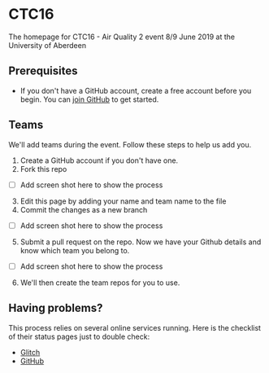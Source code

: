 # CTC16
The homepage for CTC16 - Air Quality 2 event 8/9 June 2019 at the University of Aberdeen

## Prerequisites

* If you don't have a GitHub account, create a free account before you begin.
You can [join GitHub](http://github.com/join) to get started.

## Teams
We'll add teams during the event. Follow these steps to help us add you.
1. Create a GitHub account if you don't have one.
2. Fork this repo
- [ ] Add screen shot here to show the process
3. Edit this page by adding your name and team name to the file
4. Commit the changes as a new branch
- [ ] Add screen shot here to show the process
5. Submit a pull request on the repo. Now we have your Github details and know which team you belong to.
- [ ] Add screen shot here to show the process
6. We'll then create the team repos for you to use.

## Having problems?
This process relies on several online services running. Here is the checklist of their status pages just to double check:

* [Glitch](https://status.glitch.com)
* [GitHub](https://www.githubstatus.com)
